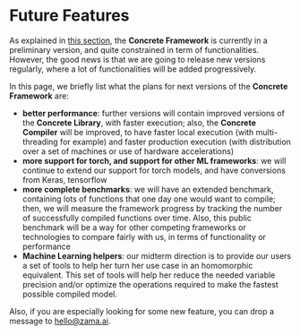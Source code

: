 # Future Features

As explained in [this section](fhe_and_framework_limits.md#concrete-framework-limits), the **Concrete Framework**
is currently in a preliminary version, and quite constrained in term of functionalities. However, the good
news is that we are going to release new versions regularly, where a lot of functionalities will be added progressively.

In this page, we briefly list what the plans for next versions of the **Concrete Framework** are:
- **better performance**: further versions will contain improved versions of the **Concrete Library**, with faster
execution; also, the **Concrete Compiler** will be improved, to have faster local execution (with multi-threading
for example) and faster production execution (with distribution over a set of machines or use of hardware accelerations)
- **more support for torch, and support for other ML frameworks**: we will continue to extend our support for torch models, and have conversions from Keras, tensorflow
- **more complete benchmarks**: we will have an extended benchmark, containing lots of functions that one day one would want to compile; then, we will measure the framework progress by tracking the number of successfully compiled functions over time. Also, this public benchmark will be a way for other competing frameworks or technologies to compare fairly with us, in terms of functionality or performance
- **Machine Learning helpers**: our midterm direction is to provide our users a set of tools to help her turn her use case in an homomorphic equivalent. This set of tools will help her reduce the needed variable precision and/or optimize the operations required to make the fastest possible compiled model.

Also, if you are especially looking for some new feature, you can drop a message to <hello@zama.ai>.



